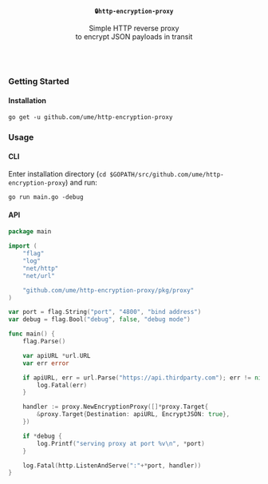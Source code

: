 <br/>
<p align="center">
  <strong><code>🔒http-encryption-proxy</code></strong>
</p>

<p align="center">
  Simple HTTP reverse proxy <br/>
  to encrypt JSON payloads in transit
</p>
<br/>
<br/>

### Getting Started

#### Installation

```console
go get -u github.com/ume/http-encryption-proxy
```

### Usage

#### CLI

Enter installation directory (`cd $GOPATH/src/github.com/ume/http-encryption-proxy`) and run:

```console
go run main.go -debug
```

#### API

```go
package main

import (
	"flag"
	"log"
	"net/http"
	"net/url"

	"github.com/ume/http-encryption-proxy/pkg/proxy"
)

var port = flag.String("port", "4800", "bind address")
var debug = flag.Bool("debug", false, "debug mode")

func main() {
	flag.Parse()

	var apiURL *url.URL
	var err error

	if apiURL, err = url.Parse("https://api.thirdparty.com"); err != nil {
		log.Fatal(err)
	}

	handler := proxy.NewEncryptionProxy([]*proxy.Target{
		&proxy.Target{Destination: apiURL, EncryptJSON: true},
	})

	if *debug {
		log.Printf("serving proxy at port %v\n", *port)
	}

	log.Fatal(http.ListenAndServe(":"+*port, handler))
}
```
